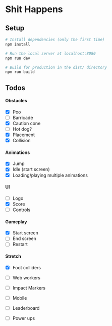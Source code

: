 # Shit Happens

## Setup

``` bash
# Install dependencies (only the first time)
npm install

# Run the local server at localhost:8080
npm run dev

# Build for production in the dist/ directory
npm run build
```

## Todos

#### Obstacles

- [x] Poo
- [ ] Barricade
- [x] Caution cone
- [ ] Hot dog?
- [x] Placement
- [x] Collision

#### Animations

- [x] Jump
- [x] Idle (start screen)
- [x] Loading/playing multiple animations

#### UI

- [ ] Logo
- [x] Score
- [ ] Controls

#### Gameplay

- [x] Start screen
- [ ] End screen
- [ ] Restart

#### Stretch

- [x] Foot colliders
- [ ] Web workers
- [ ] Impact Markers
- [ ] Mobile
- [ ] Leaderboard
- [ ] Power ups

